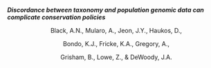 ***Discordance between taxonomy and population genomic data can complicate conservation policies***
<p align="center">
Black, A.N., Mularo, A., Jeon, J.Y., Haukos, D.,
<p align="center">
Bondo, K.J., Fricke, K.A., Gregory, A.,
<p align="center">
Grisham, B., Lowe, Z., & DeWoody, J.A.
</p>
